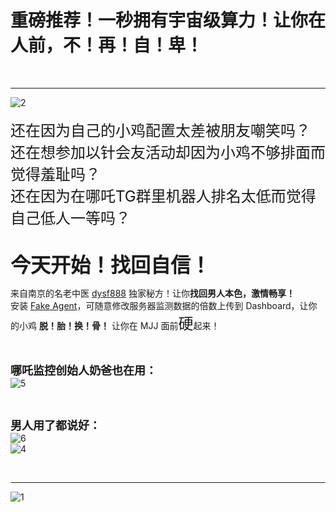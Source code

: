 # 重磅推荐！一秒拥有宇宙级算力！让你在人前，不！再！自！卑！  
<br/>  

---
![2](/images/case4/2.png)  
<br/>
<font size=5>还在因为自己的小鸡配置太差被朋友嘲笑吗？ </font>  
<font size=5>还在想参加以针会友活动却因为小鸡不够排面而觉得羞耻吗？ </font>  
<font size=5>还在因为在哪吒TG群里机器人排名太低而觉得自己低人一等吗？ </font>  
<br/>  
<font size=6>**今天开始！找回自信！**</font>
<br/>  

来自南京的名老中医 [dysf888](https://github.com/dysf888) 独家秘方！让你**找回男人本色，激情畅享！**  
安装 [Fake Agent](https://github.com/dysf888/fake-nezha-agent)，可随意修改服务器监测数据的倍数上传到 Dashboard，让你的小鸡 **脱！胎！换！骨！** 让你在 MJJ 面前<font size=5>硬</font>起来！  

<br/>  

<font size=4>**哪吒监控创始人奶爸也在用：**</font>  
![5](/images/case4/5.png)  

<br/>  

<font size=4>**男人用了都说好：**</font>  
![6](/images/case4/6.png)  
![4](/images/case4/4.jpg)  

<br/>  

---
![1](/images/case4/1.jpeg)